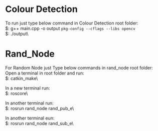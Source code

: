 # Colour Detection
To run just type below command in Colour Detection root folder:\
 $: g++ main.cpp -o output `pkg-config --cflags --libs opencv`\
 $: ./output\
 
 
 # Rand_Node
 For Random Node just Type below commands in rand_node root folder:\
 Open a terminal in root folder and run:\
 $: catkin_make\
 
 In a new terminal run:\
 $: roscore\
 
 In another terminal run:\
 $: rosrun rand_node rand_pub_e\
 
 In another terminal eun:\
 $: rosrun rand_node rand_sub_e\
 
 
